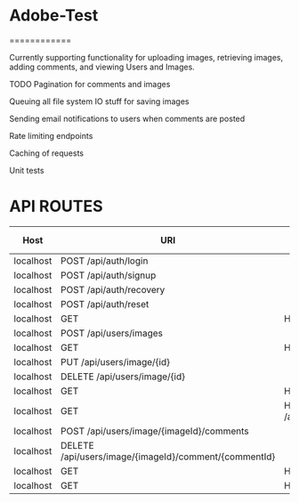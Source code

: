 # Adobe-Test
============

Currently supporting functionality for uploading images, retrieving images, adding comments, and viewing Users and Images.

TODO
Pagination for comments and images

Queuing all file system IO stuff for saving images

Sending email notifications to users when comments are posted

Rate limiting endpoints

Caching of requests

Unit tests


# API ROUTES
| Host      | URI                                                     | Name | Action                                          | Protected | Version(s) | Scope(s) | Rate Limit |
|-----------|---------------------------------------------------------|------|-------------------------------------------------|-----------|------------|----------|----------- |
| localhost | POST /api/auth/login                                    |      | App\Api\V1\Controllers\AuthController@login     | No        | v1         |          |            |
| localhost | POST /api/auth/signup                                   |      | App\Api\V1\Controllers\AuthController@signup    | No        | v1         |          |            |
| localhost | POST /api/auth/recovery                                 |      | App\Api\V1\Controllers\AuthController@recovery  | No        | v1         |          |            |
| localhost | POST /api/auth/reset                                    |      | App\Api\V1\Controllers\AuthController@reset     | No        | v1         |          |            |
| localhost | GET|HEAD /api/users/images                              |      | App\Api\V1\Controllers\ImageController@index    | Yes       | v1         |          |            |
| localhost | POST /api/users/images                                  |      | App\Api\V1\Controllers\ImageController@store    | Yes       | v1         |          |            |
| localhost | GET|HEAD /api/users/image/{id}                          |      | App\Api\V1\Controllers\ImageController@show     | Yes       | v1         |          |            |
| localhost | PUT /api/users/image/{id}                               |      | App\Api\V1\Controllers\ImageController@update   | Yes       | v1         |          |            |
| localhost | DELETE /api/users/image/{id}                            |      | App\Api\V1\Controllers\ImageController@delete   | Yes       | v1         |          |            |
| localhost | GET|HEAD /api/users/comments                            |      | App\Api\V1\Controllers\CommentController@index  | Yes       | v1         |          |            |
| localhost | GET|HEAD /api/users/image/{imageId}/comment/{commentId} |      | App\Api\V1\Controllers\CommentController@show   | Yes       | v1         |          |            |
| localhost | POST /api/users/image/{imageId}/comments                |      | App\Api\V1\Controllers\CommentController@store  | Yes       | v1         |          |            |
| localhost | DELETE /api/users/image/{imageId}/comment/{commentId}   |      | App\Api\V1\Controllers\CommentController@delete | Yes       | v1         |          |            |
| localhost | GET|HEAD /api/images                                    |      | App\Api\V1\Controllers\ImageController@gallery  | No        | v1         |          |            |
| localhost | GET|HEAD /api/users                                     |      | App\Api\V1\Controllers\UserController@gallery   | No        | v1         |          |            |
